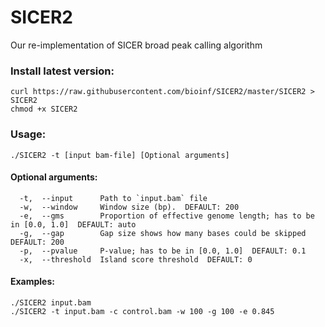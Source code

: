 # SICER2

Our re-implementation of SICER broad peak calling algorithm


### Install latest version:

~~~
curl https://raw.githubusercontent.com/bioinf/SICER2/master/SICER2 > SICER2
chmod +x SICER2
~~~

### Usage:

~~~
./SICER2 -t [input bam-file] [Optional arguments]
~~~

#### Optional arguments:
~~~
  -t,  --input      Path to `input.bam` file
  -w,  --window     Window size (bp).  DEFAULT: 200
  -e,  --gms        Proportion of effective genome length; has to be in [0.0, 1.0]  DEFAULT: auto
  -g,  --gap        Gap size shows how many bases could be skipped  DEFAULT: 200
  -p,  --pvalue     P-value; has to be in [0.0, 1.0]  DEFAULT: 0.1
  -x,  --threshold  Island score threshold  DEFAULT: 0
~~~

#### Examples:

~~~
./SICER2 input.bam
./SICER2 -t input.bam -c control.bam -w 100 -g 100 -e 0.845
~~~
